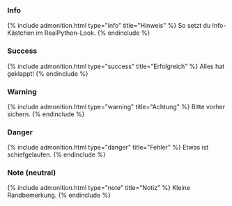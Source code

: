 ### Info

{% include admonition.html type="info" title="Hinweis" %}
So setzt du Info-Kästchen im RealPython-Look.
{% endinclude %}

### Success

{% include admonition.html type="success" title="Erfolgreich" %}
Alles hat geklappt!
{% endinclude %}

### Warning

{% include admonition.html type="warning" title="Achtung" %}
Bitte vorher sichern.
{% endinclude %}

### Danger

{% include admonition.html type="danger" title="Fehler" %}
Etwas ist schiefgelaufen.
{% endinclude %}

### Note (neutral)

{% include admonition.html type="note" title="Notiz" %}
Kleine Randbemerkung.
{% endinclude %}
